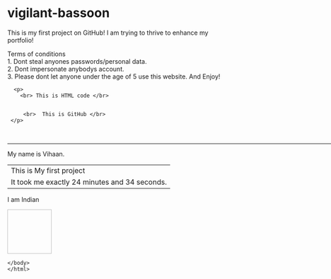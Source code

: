 # vigilant-bassoon
This is my first project on GitHub! I am trying to thrive to enhance my portfolio!
<html>
<p> Terms of conditions <br>
1. Dont steal anyones passwords/personal data. <br>
2. Dont impersonate anybodys account. <br>
  3. Please dont let anyone under the age of 5 use this website.
  And Enjoy! </p>
     
      <p>
        <br> This is HTML code </br>

   
         <br>  This is GitHub </br>
     </p>
  <br>
  <hr width="1000px" height="4px">
<table>
My name is Vihaan.
      </tr>
  <tr colspan="2">
    <td> This is My first project <br> </td>
  </tr>
<tr>
  <td>
It took me exactly 24 minutes and 34 seconds.
  </td>
  </tr>
      </table>
      <p> I am Indian </p>
<img href="![image](https://github.com/VihaanGitHub/vigilant-bassoon/assets/135794851/5ac60e24-8b59-4ff8-a7ca-7603e43920ea)" width="100px" height="100px"></img>

    </body>
    </html>

